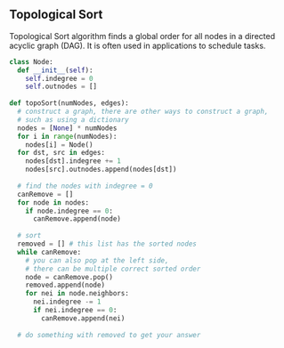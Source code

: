## Topological Sort

Topological Sort algorithm finds a global order for all nodes in a directed acyclic graph (DAG). It is often used in applications to schedule tasks.

```python
class Node:
  def __init__(self):
    self.indegree = 0
    self.outnodes = []
    
def topoSort(numNodes, edges):
  # construct a graph, there are other ways to construct a graph,
  # such as using a dictionary
  nodes = [None] * numNodes
  for i in range(numNodes):
    nodes[i] = Node()
  for dst, src in edges:
    nodes[dst].indegree += 1
    nodes[src].outnodes.append(nodes[dst])
    
  # find the nodes with indegree = 0
  canRemove = []
  for node in nodes:
    if node.indegree == 0:
      canRemove.append(node)
      
  # sort
  removed = [] # this list has the sorted nodes
  while canRemove:
    # you can also pop at the left side,
    # there can be multiple correct sorted order
    node = canRemove.pop() 
    removed.append(node)
    for nei in node.neighbors:
      nei.indegree -= 1
      if nei.indegree == 0:
        canRemove.append(nei)
                    
  # do something with removed to get your answer
```
